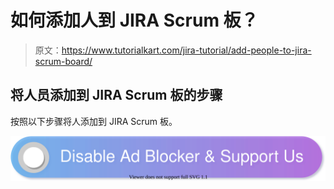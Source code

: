 # 如何添加人到 JIRA Scrum 板？

> 原文：<https://www.tutorialkart.com/jira-tutorial/add-people-to-jira-scrum-board/>

## 将人员添加到 JIRA Scrum 板的步骤

按照以下步骤将人添加到 JIRA Scrum 板。

[![](img/925da31b32d6bc3827932f6c8afb11bb.png)](https://www.tutorialkart.com/)
